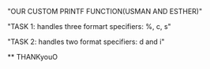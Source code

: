 "OUR CUSTOM PRINTF FUNCTION(USMAN AND ESTHER)"

"TASK 1: handles three formart specifiers: %, c, s"

"TASK 2: handles two format specifiers: d and i"

** THANKyouO 
